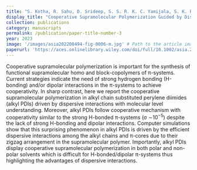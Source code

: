 ```yaml
---
title: "S. Kotha, R. Sahu, D. Srideep, S. S. R. K. C. Yamijala, S. K. Reddy, K. V. Rao, Cooperative supramolecular polymerization guided by dispersive interactions. <i>Chemistry - an Asian Journal</i> 17 (2022)."
display_title: "Cooperative Supramolecular Polymerization Guided by Dispersive Interactions"
collection: publications
category: manuscripts
permalink: /publication/paper-title-number-3
year: 2023
image: '/images/asia202200494-fig-0006-m.jpg' # Path to the article image
paperurl: 'https://aces.onlinelibrary.wiley.com/doi/full/10.1002/asia.202200494'
---
```


Cooperative supramolecular polymerization is important for the synthesis of functional supramolecular homo and block-copolymers of &pi;-systems. Current strategies indicate the need of strong hydrogen bonding (H-bonding) and/or dipolar interactions in the π-systems to achieve cooperativity. In sharp contrast, here we report the cooperative supramolecular polymerization in alkyl chain substituted perylene diimides (alkyl PDIs) driven by dispersive interactions with molecular level understanding. Moreover, alkyl PDIs follow cooperative mechanism with cooperativity similar to the strong H-bonded π-systems (&sigma; ∼10<sup>−5</sup>) despite the lack of strong H-bonding and dipolar interactions. Computer simulations show that this surprising phenomenon in alkyl PDIs is driven by the efficient dispersive interactions among the alkyl chains and π-cores due to their zigzag arrangement in the supramolecular polymer. Importantly, alkyl PDIs display cooperative supramolecular polymerization in both polar and non-polar solvents which is difficult for H-bonded/dipolar π-systems thus highlighting the advantages of dispersive interactions.
